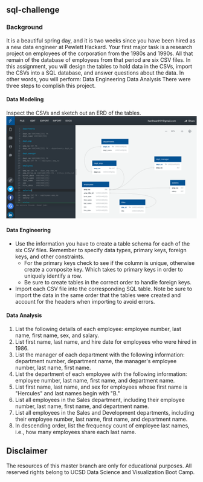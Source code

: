 ## sql-challenge
### Background
It is a beautiful spring day, and it is two weeks since you have been hired as a new data engineer at Pewlett Hackard. Your first major task is a research project on employees of the corporation from the 1980s and 1990s. All that remain of the database of employees from that period are six CSV files.
In this assignment, you will design the tables to hold data in the CSVs, import the CSVs into a SQL database, and answer questions about the data. In other words, you will perform:
Data Engineering
Data Analysis
There were three steps to complish this project.
#### Data Modeling
Inspect the CSVs and sketch out an ERD of the tables.
![ERD img](https://github.com/changrita1114/sql-challenge/blob/main/ERD_fyc.png?raw=true)
#### Data Engineering
* Use the information you have to create a table schema for each of the six CSV files. Remember to specify data types, primary keys, foreign keys, and other constraints.
    * For the primary keys check to see if the column is unique, otherwise create a composite key. Which takes to primary keys in order to uniquely identify a row.
    * Be sure to create tables in the correct order to handle foreign keys.
* Import each CSV file into the corresponding SQL table. Note be sure to import the data in the same order that the tables were created and account for the headers when importing to avoid errors.
#### Data Analysis
1. List the following details of each employee: employee number, last name, first name, sex, and salary.
2. List first name, last name, and hire date for employees who were hired in 1986.
3. List the manager of each department with the following information: department number, department name, the manager's employee number, last name, first name.
4. List the department of each employee with the following information: employee number, last name, first name, and department name.
5. List first name, last name, and sex for employees whose first name is "Hercules" and last names begin with "B."
6. List all employees in the Sales department, including their employee number, last name, first name, and department name.
7. List all employees in the Sales and Development departments, including their employee number, last name, first name, and department name.
8. In descending order, list the frequency count of employee last names, i.e., how many employees share each last name.

## Disclaimer
The resources of this master branch are only for educational purposes. All reserved rights belong to UCSD Data Science and Visualization Boot Camp.
